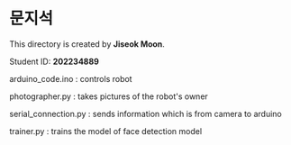 # 문지석

This directory is created by **Jiseok Moon**.

Student ID: **202234889**


arduino_code.ino : controls robot

photographer.py : takes pictures of the robot's owner

serial_connection.py : sends information which is from camera to arduino

trainer.py : trains the model of face detection model
